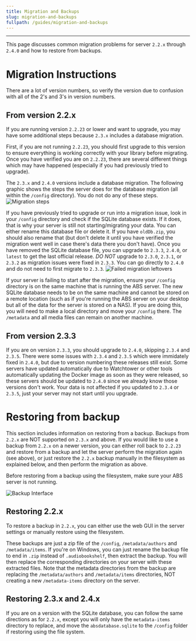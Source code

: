 ```yaml
---
title: Migration and Backups
slug: migration-and-backups
fullpath: /guides/migration-and-backups
---
```


---

This page discusses common migration problems for server `2.2.x` through `2.4.0` and how to restore from backups.

# Migration Instructions
There are a lot of version numbers, so verify the version due to confusion with all of the 2's and 3's in version numbers.

## From version 2.2.x

If you are running version `2.2.23` or lower and want to upgrade, you may have some additional steps because `2.3.x` includes a database migration.

First, if you are not running `2.2.23`, you should first upgrade to this version to ensure everything is working correctly with your library before migrating.
Once you have verified you are on `2.2.23`, there are several different things which may have happened (especially if you had previously tried to upgrade).

The `2.3.x` and `2.4.0` versions include a database migration.
The following graphic shows the steps the server does for the database migration (all within the `/config` directory).
You do not do any of these steps.
![Migration steps](/guides/migration_and_backups/upgrade_flowchart.jpeg)

If you have previously tried to upgrade or run into a migration issue, look in your `/config` directory and check if the SQLite database exists.
If it does, that is why your server is still not starting/migrating your data.
You can either rename this database file or delete it.
If you have `oldDb.zip`, you should also rename that (but don't delete it until you have verified the migration went well in case there's data there you don't have).
Once you have removed the SQLite database file, you can upgrade to `2.3.3`, `2.4.0`, or `latest` to get the last official release.
*DO NOT* upgrade to `2.3.0`, `2.3.1`, or `2.3.2` as migration issues were fixed in `2.3.3`.
You can go directly to `2.4.0` and do not need to first migrate to `2.3.3`.
![Failed migration leftovers](/guides/migration_and_backups/2_2_x_database.png)

If your server is failing to start after the migration, ensure your `/config` directory is on the same machine that is running the ABS server.
The new SQLite database needs to be on the same machine and cannot be stored on a remote location (such as if you're running the ABS server on your desktop but all of the data for the server is stored on a NAS).
If you are doing this, you will need to make a local directory and move your `/config` there.
The `/metadata` and all media files can remain on another machine.

## From version 2.3.3
If you are on version `2.3.3`, you should upgrade to `2.4.0`, skipping `2.3.4` and `2.3.5`.
There were some issues with `2.3.4` and `2.3.5` which were immidately fixed in `2.4.0`, but due to version numbering these releases still exist.
Some servers have updated automatically due to Watchtower or other tools automatically updating the Docker image as soon as they were released, so these servers should be updated to `2.4.0` since we already know those versions don't work.
Your data is not affected if you updated to `2.3.4` or `2.3.5`, just your server may not start until you upgrade.

# Restoring from backup

This section includes information on restoring from a backup. Backups from `2.2.x` are NOT supported on `2.3.x` and above. If you would like to use a backup from `2.2.x` on a newer version, you can either roll back to `2.2.23` and restore from a backup and let the server perform the migration again (see above), or just restore the `2.2.x` backup manually in the filesystem as explained below, and then perform the migration as above.

Before restoring from a backup using the filesystem, make sure your ABS server is not running.

![Backup Interface](/guides/migration_and_backups/2_2_x_backups.png)

## Restoring 2.2.x
To restore a backup in `2.2.x`, you can either use the web GUI in the server settings or manually restore using the filesystem.

These backups are just a zip file of the `/config`, `/metadata/authors` and `/metadata/items`. If you're on Windows, you can just rename the backup file to end in `.zip` instead of `.audiobookshelf`, then extract the backup. You will then replace the corresponding directories on your server with these extracted files. Note that the metadata directories from the backup are replacing the `/metadata/authors` and `/metadata/items` directories, NOT creating a new `/metadata-items` directory on the server.

## Restoring 2.3.x and 2.4.x
If you are on a version with the SQLite database, you can follow the same directions as for `2.2.x`, except you will only have the `metadata-items` directory to replace, and move the `absdatabase.sqlite` to the `/config` folder if restoring using the file system.
